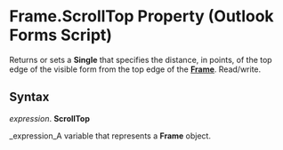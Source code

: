 
# Frame.ScrollTop Property (Outlook Forms Script)

Returns or sets a  **Single** that specifies the distance, in points, of the top edge of the visible form from the top edge of the **[Frame](5fb494d3-8e00-852a-c361-0e99358b1ce8.md)**. Read/write.


## Syntax

 _expression_. **ScrollTop**

 _expression_A variable that represents a  **Frame** object.

